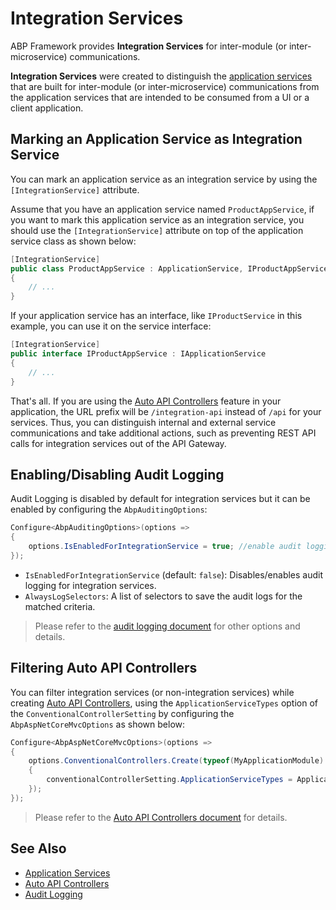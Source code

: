 # Integration Services

ABP Framework provides **Integration Services** for inter-module (or inter-microservice) communications. 

**Integration Services** were created to distinguish the [application services](Application-Services.md) that are built for inter-module (or inter-microservice) communications from the application services that are intended to be consumed from a UI or a client application.

## Marking an Application Service as Integration Service

You can mark an application service as an integration service by using the `[IntegrationService]` attribute.

Assume that you have an application service named `ProductAppService`, if you want to mark this application service as an integration service, you should use the `[IntegrationService]` attribute on top of the application service class as shown below:

```csharp
[IntegrationService]
public class ProductAppService : ApplicationService, IProductAppService
{
    // ...
}
```

If your application service has an interface, like `IProductService` in this example, you can use it on the service interface:

```csharp
[IntegrationService]
public interface IProductAppService : IApplicationService
{
    // ...
}
```

That's all. If you are using the [Auto API Controllers](API/Auto-API-Controllers.md) feature in your application, the URL prefix will be `/integration-api` instead of `/api` for your services. Thus, you can distinguish internal and external service communications and take additional actions, such as preventing REST API calls for integration services out of the API Gateway.

## Enabling/Disabling Audit Logging

Audit Logging is disabled by default for integration services but it can be enabled by configuring the `AbpAuditingOptions`:

```csharp
Configure<AbpAuditingOptions>(options =>
{
    options.IsEnabledForIntegrationService = true; //enable audit logging for integration services
});
```

* `IsEnabledForIntegrationService` (default: `false`): Disables/enables audit logging for integration services.
* `AlwaysLogSelectors`: A list of selectors to save the audit logs for the matched criteria. 

> Please refer to the [audit logging document](Audit-Logging.md) for other options and details.

## Filtering Auto API Controllers

You can filter integration services (or non-integration services) while creating [Auto API Controllers](API/Auto-API-Controllers.md), using the `ApplicationServiceTypes` option of the `ConventionalControllerSetting` by configuring the `AbpAspNetCoreMvcOptions` as shown below:

```csharp
Configure<AbpAspNetCoreMvcOptions>(options =>
{
    options.ConventionalControllers.Create(typeof(MyApplicationModule).Assembly, conventionalControllerSetting =>
    {
        conventionalControllerSetting.ApplicationServiceTypes = ApplicationServiceTypes.IntegrationServices;
    });
});
```

> Please refer to the [Auto API Controllers document](API/Auto-API-Controllers.md) for details.

## See Also

* [Application Services](Application-Services.md)
* [Auto API Controllers](API/Auto-API-Controllers.md)
* [Audit Logging](Audit-Logging.md)

